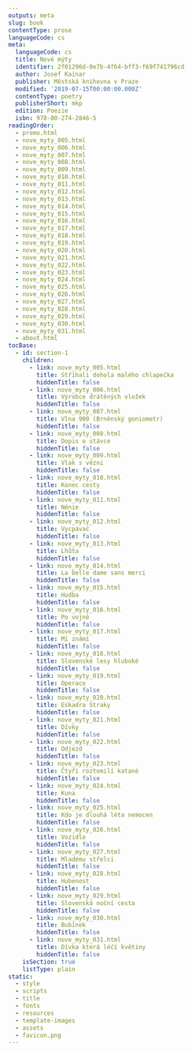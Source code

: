 ```yaml
---
outputs: meta
slug: book
contentType: prose
languageCode: cs
meta:
  languageCode: cs
  title: Nové mýty
  identifier: 2f01296d-0e7b-4f64-bff3-f69f741796cd
  author: Josef Kainar
  publisher: Městská knihovna v Praze
  modified: '2019-07-15T00:00:00.000Z'
  contentType: poetry
  publisherShort: mkp
  edition: Poezie
  isbn: 978-80-274-2846-5
readingOrder:
  - promo.html
  - nove_myty_005.html
  - nove_myty_006.html
  - nove_myty_007.html
  - nove_myty_008.html
  - nove_myty_009.html
  - nove_myty_010.html
  - nove_myty_011.html
  - nove_myty_012.html
  - nove_myty_013.html
  - nove_myty_014.html
  - nove_myty_015.html
  - nove_myty_016.html
  - nove_myty_017.html
  - nove_myty_018.html
  - nove_myty_019.html
  - nove_myty_020.html
  - nove_myty_021.html
  - nove_myty_022.html
  - nove_myty_023.html
  - nove_myty_024.html
  - nove_myty_025.html
  - nove_myty_026.html
  - nove_myty_027.html
  - nove_myty_028.html
  - nove_myty_029.html
  - nove_myty_030.html
  - nove_myty_031.html
  - about.html
tocBase:
  - id: section-1
    children:
      - link: nove_myty_005.html
        title: Stříhali dohola malého chlapečka
        hiddenTitle: false
      - link: nove_myty_006.html
        title: Výrobce drátěných vložek
        hiddenTitle: false
      - link: nove_myty_007.html
        title: Vlna 900 (Brněnský goniometr)
        hiddenTitle: false
      - link: nove_myty_008.html
        title: Dopis o stávce
        hiddenTitle: false
      - link: nove_myty_009.html
        title: Vlak s vězni
        hiddenTitle: false
      - link: nove_myty_010.html
        title: Konec cesty
        hiddenTitle: false
      - link: nove_myty_011.html
        title: Nénie
        hiddenTitle: false
      - link: nove_myty_012.html
        title: Vycpávač
        hiddenTitle: false
      - link: nove_myty_013.html
        title: Lhůta
        hiddenTitle: false
      - link: nove_myty_014.html
        title: La belle dame sans merci
        hiddenTitle: false
      - link: nove_myty_015.html
        title: Hudba
        hiddenTitle: false
      - link: nove_myty_016.html
        title: Po vojně
        hiddenTitle: false
      - link: nove_myty_017.html
        title: Mí známí
        hiddenTitle: false
      - link: nove_myty_018.html
        title: Slovenské lesy hluboké
        hiddenTitle: false
      - link: nove_myty_019.html
        title: Operace
        hiddenTitle: false
      - link: nove_myty_020.html
        title: Eskadra Straky
        hiddenTitle: false
      - link: nove_myty_021.html
        title: Dívky
        hiddenTitle: false
      - link: nove_myty_022.html
        title: Odjezd
        hiddenTitle: false
      - link: nove_myty_023.html
        title: Čtyři roztomilí katané
        hiddenTitle: false
      - link: nove_myty_024.html
        title: Kuna
        hiddenTitle: false
      - link: nove_myty_025.html
        title: Kdo je dlouhá léta nemocen
        hiddenTitle: false
      - link: nove_myty_026.html
        title: Vozidlo
        hiddenTitle: false
      - link: nove_myty_027.html
        title: Mladému střelci
        hiddenTitle: false
      - link: nove_myty_028.html
        title: Hubenost
        hiddenTitle: false
      - link: nove_myty_029.html
        title: Slovenská noční cesta
        hiddenTitle: false
      - link: nove_myty_030.html
        title: Bubínek
        hiddenTitle: false
      - link: nove_myty_031.html
        title: Dívka která léčí květiny
        hiddenTitle: false
    isSection: true
    listType: plain
static:
  - style
  - scripts
  - title
  - fonts
  - resources
  - template-images
  - assets
  - favicon.png
---
```

